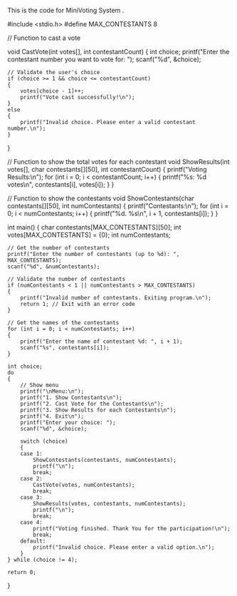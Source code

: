 This is the code for MiniVoting System .

#include <stdio.h>
#define MAX_CONTESTANTS 8 

// Function to cast a vote

void CastVote(int votes[], int contestantCount)
{
    int choice;
    printf("Enter the contestant number you want to vote for: ");
    scanf("%d", &choice);

    // Validate the user's choice
    if (choice >= 1 && choice <= contestantCount)
    {
        votes[choice - 1]++;
        printf("Vote cast successfully!\n");
    }
    else
    {
        printf("Invalid choice. Please enter a valid contestant number.\n");
    }
}

// Function to show the total votes for each contestant
void ShowResults(int votes[], char contestants[][50], int contestantCount)
{
    printf("Voting Results:\n");
    for (int i = 0; i < contestantCount; i++)
    {
        printf("%s: %d votes\n", contestants[i], votes[i]);
    }
}

// Function to show the contestants
void ShowContestants(char contestants[][50], int numContestants)
{
    printf("Contestants:\n");
    for (int i = 0; i < numContestants; i++)
    {
        printf("%d. %s\n", i + 1, contestants[i]);
    }
}

int main()
{
    char contestants[MAX_CONTESTANTS][50];
    int votes[MAX_CONTESTANTS] = {0};
    int numContestants;

    // Get the number of contestants
    printf("Enter the number of contestants (up to %d): ", MAX_CONTESTANTS);
    scanf("%d", &numContestants);

    // Validate the number of contestants
    if (numContestants < 1 || numContestants > MAX_CONTESTANTS)
    {
        printf("Invalid number of contestants. Exiting program.\n");
        return 1; // Exit with an error code
    }

    // Get the names of the contestants
    for (int i = 0; i < numContestants; i++)
    {
        printf("Enter the name of contestant %d: ", i + 1);
        scanf("%s", contestants[i]);
    }

    int choice;
    do
    {
        // Show menu
        printf("\nMenu:\n");
        printf("1. Show Contestants\n");
        printf("2. Cast Vote for the Contestants\n");
        printf("3. Show Results for each Contestants\n");
        printf("4. Exit\n");
        printf("Enter your choice: ");
        scanf("%d", &choice);

        switch (choice)
        {
        case 1:
            ShowContestants(contestants, numContestants);
            printf("\n");
            break;
        case 2:
            CastVote(votes, numContestants);
            break;
        case 3:
            ShowResults(votes, contestants, numContestants);
            printf("\n");
            break;
        case 4:
            printf("Voting finished. Thank You for the participation!\n");
            break;
        default:
            printf("Invalid choice. Please enter a valid option.\n");
        }
    } while (choice != 4);

    return 0;
}
